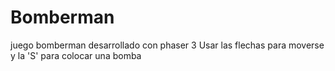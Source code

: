 # Bomberman
juego bomberman desarrollado con phaser 3
Usar las flechas para moverse y la 'S' para colocar una bomba
